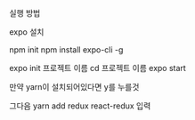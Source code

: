 실행 방법

expo 설치

npm init
npm install expo-cli -g

expo init 프로젝트 이름
cd 프로젝트 이름
expo start

만약 yarn이 설치되어있다면 y를 누를것

그다음 
yarn add redux react-redux 입력 
